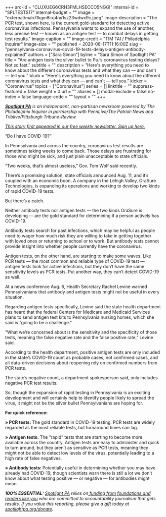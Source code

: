 +++
arc-id = "CLUXUEG6CRH3FMLHSECCO5NGGI"
internal-id = "SPLTESTS17"
internal-budget = ""
image = "external/mab7fkgm8rxj4ny1sz23wdwx9c.jpeg"
image-description = "The PCR test, shown here, is the current gold-standard for detecting active coronavirus infections. Pennsylvania wants to expand the use of another, less precise test — known as an antigen test — to combat delays in getting test results."
image-caption = ""
image-credit = "TIM TAI / Philadelphia Inquirer"
image-size = ""
published = 2020-08-17T11:16:00Z
slug = "pennsylvania-coronavirus-covid-19-tests-delays-antigen-antibody-explained"
authors = ["Sara Simon"]
byline = "Sara Simon of Spotlight PA"
title = "Are antigen tests the silver bullet to Pa.‘s coronavirus testing delays? Not so fast."
subtitle = ""
description = "Here's everything you need to know about the different coronavirus tests and what they can — and can't — tell you."
blurb = "Here's everything you need to know about the different coronavirus tests and what they can — and can't — tell you."
kicker = "Coronavirus"
topics = ["Coronavirus"]
series = []
linktitle = ""
suppress-featured = false
weight = 0
url = ""
aliases = []
modal-exclude = false
no-index = false
language-code = ""
layout = ""
+++

<a href="https://www.spotlightpa.org/"><i><b>Spotlight PA</b></i></a><i> is an independent, non-partisan newsroom powered by The Philadelphia Inquirer in partnership with PennLive/The Patriot-News and Triblive/Pittsburgh Tribune-Review. </i>

<a href="https://www.spotlightpa.org/newsletters"><i>This story first appeared in our free weekly newsletter. Sign up here.</i></a>

“Do I have COVID-19?”

In Pennsylvania and across the country, coronavirus test results are sometimes taking weeks to come back. Those delays are frustrating for those who might be sick, and just plain unacceptable to state officials.

“Two weeks, that’s almost useless,” Gov. Tom Wolf said recently.

There’s a promising solution, state officials announced Aug. 11, and it’s coupled with an economic boon. A company in the Lehigh Valley, OraSure Technologies, is expanding its operations and working to develop two kinds of rapid COVID-19 tests.

But there’s a catch.

Neither antibody tests nor antigen tests — the two kinds OraSure is developing — are the gold standard for determining if a person actively has COVID-19.

Antibody tests search for past infections, which may be helpful as people need to wager how much risk they are willing to take in getting together with loved ones or returning to school or to work. But antibody tests cannot provide insight into whether people currently have the coronavirus.

Antigen tests, on the other hand, are starting to make some waves. Like PCR tests — the most common and reliable type of COVID-19 test — antigen tests look for active infections, but they don’t have the same sensitivity levels as PCR tests. Put another way, they can’t detect COVID-19 as well.

<script src="https://www.spotlightpa.org/embed.js" async></script><div data-spl-embed-version="1" data-spl-src="https://www.spotlightpa.org/embeds/newsletter-covid/"></div>

At a news conference Aug. 6, Health Secretary Rachel Levine warned Pennsylvanians that antibody and antigen tests might not be useful in every situation.

Regarding antigen tests specifically, Levine said the state health department has heard that the federal Centers for Medicare and Medicaid Services plans to send antigen test kits to Pennsylvania nursing homes, which she said is “going to be a challenge.”

”What we’re concerned about is the sensitivity and the specificity of those tests, meaning the false negative rate and the false positive rate,” Levine said.

According to the health department, positive antigen tests are only included in the state’s COVID-19 count as probable cases, not confirmed cases, and all data-driven decisions about reopening rely on confirmed numbers from PCR tests.

The state’s negative count, a department spokesperson said, only includes negative PCR test results.

So, though the expansion of rapid testing in Pennsylvania is an exciting development and will certainly help to identify people likely to spread the virus, it might not be the silver bullet Pennsylvanians are hoping for.

<b>For quick reference:</b>

<b>» PCR tests:</b> The gold standard in COVID-19 testing. PCR tests are widely regarded as the most reliable tests, but turnaround times can lag.

<b>» Antigen tests:</b> The “rapid” tests that are starting to become more available across the country. Antigen tests are easy to administer and quick to turn around, but they aren’t as sensitive as PCR tests, meaning they might not be able to detect low levels of the virus, potentially leading to a high rate of false negatives.

<b>» Antibody tests: </b>Potentially useful in determining whether you may have already had COVID-19, though scientists warn there is still a lot we don’t know about what testing positive — or negative — for antibodies might mean.

<i><b>100% ESSENTIAL:</b></i> <a href="https://www.spotlightpa.org/"><i>Spotlight PA</i></a><i> relies on</i><a href="https://www.spotlightpa.org/support"><i> funding from foundations and readers like you</i></a><i> who are committed to accountability journalism that gets results. If you value this reporting, please give a gift today at </i><a href="http://spotlightpa.org/donate"><i>spotlightpa.org/donate</i></a><i>.</i>
